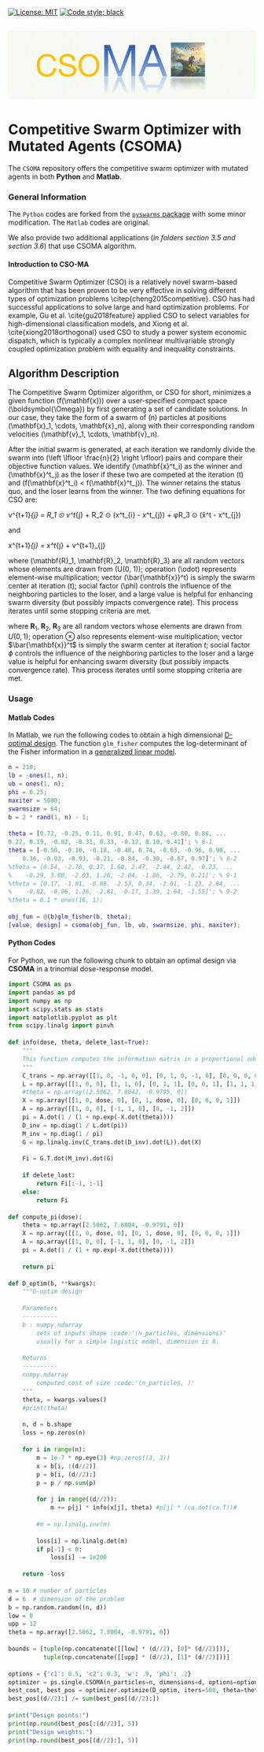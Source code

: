 [![License: MIT](https://img.shields.io/badge/license-MIT-blue.svg )](https://github.com/ElvisCuiHan/CSOMA/blob/main/LICENSE.md)
[![Code style: black](https://img.shields.io/badge/code%20style-black-000000.svg)](https://github.com/ambv/black)

![CSOMA Logo](https://github.com/ElvisCuiHan/CSOMA/blob/main/csoma-main.png?width="300")
---

# Competitive Swarm Optimizer with Mutated Agents (CSOMA)
The `CSOMA` repository offers the competitive swarm optimizer with mutated agents in both **Python** and **Matlab**.

### General Information

The `Python` codes are forked from the [`pyswarms` package](https://github.com/ljvmiranda921/pyswarms) with some minor modification.
The `Matlab` codes are original.

We also provide two additional applications (*in folders section 3.5 and section 3.6*) that use CSOMA algorithm.

#### Introduction to CSO-MA

Competitive Swarm Optimizer (CSO) is a relatively novel swarm-based algorithm that has been proven to be very effective in solving different types of optimization problems \citep{cheng2015competitive}. CSO has had successful applications to solve large and hard optimization problems. For example, Gu et al. \cite{gu2018feature} applied CSO to select variables for high-dimensional classification models, and Xiong et al. \cite{xiong2018orthogonal} used CSO to study a power system economic dispatch, which is typically a complex nonlinear multivariable strongly coupled optimization problem with equality and inequality constraints.

## Algorithm Description

The Competitive Swarm Optimizer algorithm, or CSO for short, minimizes a given function \(f(\mathbf{x})\) over a user-specified compact space \(\boldsymbol{\Omega}\) by first generating a set of candidate solutions. In our case, they take the form of a swarm of \(n\) particles at positions \(\mathbf{x}_1, \cdots, \mathbf{x}_n\), along with their corresponding random velocities \(\mathbf{v}_1, \cdots, \mathbf{v}_n\).

After the initial swarm is generated, at each iteration we randomly divide the swarm into \(\left \lfloor \frac{n}{2} \right \rfloor\) pairs and compare their objective function values. We identify \(\mathbf{x}^t_i\) as the winner and \(\mathbf{x}^t_j\) as the loser if these two are competed at the iteration \(t\) and \(f(\mathbf{x}^t_i) < f(\mathbf{x}^t_j)\). The winner retains the status quo, and the loser learns from the winner. The two defining equations for CSO are:

v^{t+1}_{j} = R_1 ⊙ v^t_{j} + R_2 ⊙ (x^t_{i} - x^t_{j}) + φR_3 ⊙ (x̄^t - x^t_{j})

and

x^{t+1}_{j} = x^t_{j} + v^{t+1}_{j}

where \(\mathbf{R}_1, \mathbf{R}_2, \mathbf{R}_3\) are all random vectors whose elements are drawn from \(U(0, 1)\); operation \(\odot\) represents element-wise multiplication; vector \(\bar{\mathbf{x}}^t\) is simply the swarm center at iteration \(t\); social factor \(\phi\) controls the influence of the neighboring particles to the loser, and a large value is helpful for enhancing swarm diversity (but possibly impacts convergence rate). This process iterates until some stopping criteria are met.


where $\mathbf{R}_1, \;\mathbf{R}_2, \;\mathbf{R}_3$ are all random vectors whose elements are drawn from $U(0, 1)$; operation $\otimes$ also represents element-wise multiplication; vector $\bar{\mathbf{x}}^t$ is simply the swarm center at iteration $t$; social factor $\phi$ controls the influence of the neighboring particles to the loser and a large value is helpful for enhancing swarm diversity (but possibly impacts convergence rate). 
This process iterates until some stopping criteria are met.

### Usage

#### Matlab Codes

In Matlab, we run the following codes to obtain a high dimensional [D-optimal design](https://en.wikipedia.org/wiki/Optimal_design). The function `glm_fisher` computes the log-determinant of the Fisher information in a [generalized linear model](https://en.wikipedia.org/wiki/Generalized_linear_model).

```matlab
n = 210;
lb = -ones(1, n);
ub = ones(1, n);
phi = 0.25;
maxiter = 5000;
swarmsize = 64;
b = 2 * rand(1, n) - 1;

theta = [0.72, -0.25, 0.11, 0.91, 0.47, 0.63, -0.80, 0.86, ...
0.22, 0.19, -0.82, -0.31, 0.33, -0.12, 0.10, 0.41]'; % 8-1
theta = [-0.50, -0.10, -0.18, -0.48, 0.74, -0.63, -0.96, 0.90, ...
    0.36, -0.03, -0.93, -0.21, -0.84, -0.30, -0.67, 0.97]'; % 8-2
%theta = [0.54, -2.70, 0.37, 1.60, 2.47, -2.44, 2.42, -0.23, ...
%    -0.29, 3.00, -2.03, 1.26, -2.04, -1.86, -2.79, 0.21]'; % 9-1
%theta = [0.17, -1.01, -0.88, -2.53, 0.34, -2.01, -1.23, 2.04, ...
%    -0.82, -0.96, 1.26, -2.81, -0.17, 1.39, 1.64, -1.55]'; % 9-2
%theta = 0.1 * ones(16, 1);

obj_fun = @(b)glm_fisher(b, theta);
[value, design] = csoma(obj_fun, lb, ub, swarmsize, phi, maxiter);
```

#### Python Codes

For Python, we run the following chunk to obtain an optimal design via **CSOMA** in a trinomial dose-response model.

```python
import CSOMA as ps
import pandas as pd
import numpy as np
import scipy.stats as stats
import matplotlib.pyplot as plt
from scipy.linalg import pinvh

def info(dose, theta, delete_last=True):
    """
    This function computes the information matrix in a proportional odds model.
    """
    C_trans = np.array([[1, 0, -1, 0, 0], [0, 1, 0, -1, 0], [0, 0, 0, 0, 1]])
    L = np.array([[1, 0, 0], [1, 1, 0], [0, 1, 1], [0, 0, 1], [1, 1, 1]])
    #theta = np.array([2.5062, 7.8042, -0.9795, 0])
    X = np.array([[1, 0, dose, 0], [0, 1, dose, 0], [0, 0, 0, 1]])
    A = np.array([[1, 0, 0], [-1, 1, 0], [0, -1, 2]])
    pi = A.dot(1 / (1 + np.exp(-X.dot(theta))))
    D_inv = np.diag(1 / L.dot(pi))
    M_inv = np.diag(1 / pi)
    G = np.linalg.inv(C_trans.dot(D_inv).dot(L)).dot(X)
    
    Fi = G.T.dot(M_inv).dot(G)
    
    if delete_last:
        return Fi[:-1, :-1]
    else:
        return Fi

def compute_pi(dose):
    theta = np.array([2.5062, 7.8004, -0.9791, 0])
    X = np.array([[1, 0, dose, 0], [0, 1, dose, 0], [0, 0, 0, 1]])
    A = np.array([[1, 0, 0], [-1, 1, 0], [0, -1, 2]])
    pi = A.dot(1 / (1 + np.exp(-X.dot(theta))))

    return pi

def D_optim(b, **kwargs):
    """D-optim design

    Parameters
    ----------
    b : numpy.ndarray
        sets of inputs shape :code:'(n_particles, dimensions)'
        usually for a simple logistic model, dimension is 8.

    Returns
    ----------
    numpy.ndarray
        computed cost of size :code:'(n_particles, )'
    """
    theta, = kwargs.values()
    #print(theta)

    n, d = b.shape
    loss = np.zeros(n)
    
    for i in range(n):
        m = 1e-7 * np.eye(3) #np.zeros((3, 3))
        x = b[i, :(d//2)]
        p = b[i, (d//2):]
        p = p / np.sum(p)
        
        for j in range((d//2)):
            m += p[j] * info(x[j], theta) #p[j] * (ca.dot(ca.T))#
            
        #m = np.linalg.inv(m)
        
        loss[i] = np.linalg.det(m)
        if p[-1] < 0:
            loss[i] -= 1e200
        
    return -loss

n = 10 # number of particles
d = 6  # dimension of the problem
b = np.random.random((n, d))
low = 0
upp = 12
theta = np.array([2.5062, 7.8004, -0.9791, 0])

bounds = [tuple(np.concatenate([[low] * (d//2), [0]* (d//2)])),
          tuple(np.concatenate([[upp] * (d//2), [1]* (d//2)]))]

options = {'c1': 0.5, 'c2': 0.3, 'w': .9, 'phi': .2}
optimizer = ps.single.CSOMA(n_particles=n, dimensions=d, options=options, bounds=bounds)
best_cost, best_pos = optimizer.optimize(D_optim, iters=500, theta=theta)
best_pos[(d//2):] /= sum(best_pos[(d//2):])

print("Design points:")
print(np.round(best_pos[:(d//2)], 5))
print("Design weights:")
print(np.round(best_pos[(d//2):], 5))
```
